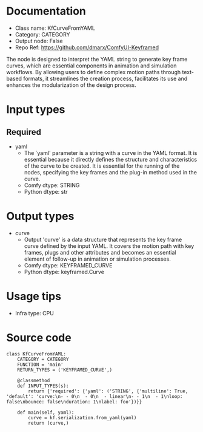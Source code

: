# Documentation
- Class name: KfCurveFromYAML
- Category: CATEGORY
- Output node: False
- Repo Ref: https://github.com/dmarx/ComfyUI-Keyframed

The node is designed to interpret the YAML string to generate key frame curves, which are essential components in animation and simulation workflows. By allowing users to define complex motion paths through text-based formats, it streamlines the creation process, facilitates its use and enhances the modularization of the design process.

# Input types
## Required
- yaml
    - The `yaml' parameter is a string with a curve in the YAML format. It is essential because it directly defines the structure and characteristics of the curve to be created. It is essential for the running of the nodes, specifying the key frames and the plug-in method used in the curve.
    - Comfy dtype: STRING
    - Python dtype: str

# Output types
- curve
    - Output 'curve' is a data structure that represents the key frame curve defined by the input YAML. It covers the motion path with key frames, plugs and other attributes and becomes an essential element of follow-up in animation or simulation processes.
    - Comfy dtype: KEYFRAMED_CURVE
    - Python dtype: keyframed.Curve

# Usage tips
- Infra type: CPU

# Source code
```
class KfCurveFromYAML:
    CATEGORY = CATEGORY
    FUNCTION = 'main'
    RETURN_TYPES = ('KEYFRAMED_CURVE',)

    @classmethod
    def INPUT_TYPES(s):
        return {'required': {'yaml': ('STRING', {'multiline': True, 'default': 'curve:\n- - 0\n  - 0\n  - linear\n- - 1\n  - 1\nloop: false\nbounce: false\nduration: 1\nlabel: foo'})}}

    def main(self, yaml):
        curve = kf.serialization.from_yaml(yaml)
        return (curve,)
```